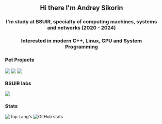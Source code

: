 <div align="center">
    <h2> Hi there I'm Andrey Sikorin </h2>
    <h3> I'm study at BSUIR, specialty of computing machines, systems and networks (2020 - 2024) </h3>
    <h3> Interested in modern C++, Linux, GPU and System Programming </h3>
</div>

### Pet Projects

[<img align="center" src="https://github-readme-stats.vercel.app/api/pin/?username=amateomi&repo=karashi&theme=onedark&hide_border=true"/>](https://github.com/amateomi/karashi)
[<img align="center" src="https://github-readme-stats.vercel.app/api/pin/?username=amateomi&repo=arduino-piano&theme=onedark&hide_border=true"/>](https://github.com/amateomi/arduino-piano)
[<img align="center" src="https://github-readme-stats.vercel.app/api/pin/?username=amateomi&repo=kite&theme=onedark&hide_border=true"/>](https://github.com/amateomi/kite)

### BSUIR labs

[<img align="center" src="https://github-readme-stats.vercel.app/api/pin/?username=amateomi&repo=BSUIR-labs&theme=onedark&hide_border=true"/>](https://github.com/amateomi/BSUIR-labs)

### Stats

![Top Lang's](https://github-readme-stats.vercel.app/api/top-langs/?username=amateomi&layout=compact&theme=onedark&langs_count=8&hide_border=true)
![GitHub stats](https://github-readme-stats.vercel.app/api?username=amateomi&theme=onedark&include_all_commits=true&count_private=true&show_icons=true&hide_rank=true&hide_border=true&custom_title=Amateomi%20Stats)
